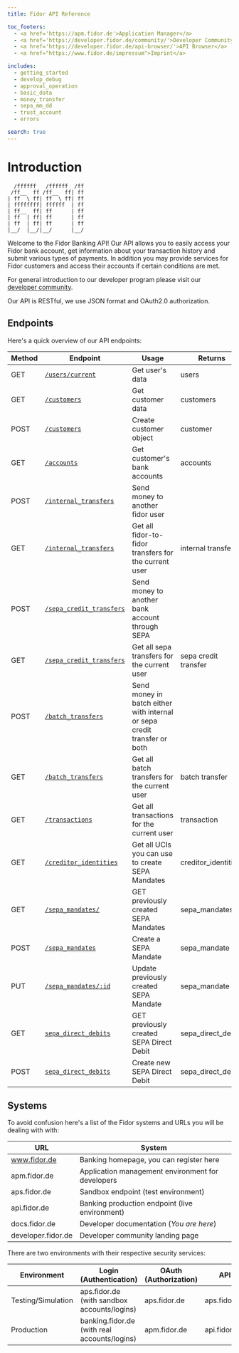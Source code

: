 ```yaml
---
title: Fidor API Reference

toc_footers:
  - <a href='https://apm.fidor.de'>Application Manager</a>
  - <a href='https://developer.fidor.de/community/'>Developer Community</a>
  - <a href='https://developer.fidor.de/api-browser/'>API Browser</a>
  - <a href="https://www.fidor.de/impressum">Imprint</a>

includes:
  - getting_started
  - develop_debug
  - approval_operation
  - basic_data
  - money_transfer
  - sepa_mm_dd
  - trust_account
  - errors

search: true
---
```


# Introduction
```
  /ffffff   /ffffff  /ff
 /ff__  ff /ff__  ff| ff
| ff  \ ff| ff  \ ff| ff
| ffffffff| ffffff  | ff
| ff__  ff| ff      | ff
| ff  | ff| ff      | ff
| ff  | ff| ff      | ff
|__/  |__/|__/      |__/
```
Welcome to the Fidor Banking API! Our API allows you to easily access your Fidor bank account, get information about your transaction history and submit various types of payments. In addition you may provide services for Fidor customers and access their accounts if certain conditions are met.

For general introduction to our developer program please visit our [developer community](https://developer.fidor.de/).

Our API is RESTful, we use JSON format and OAuth2.0 authorization.

## Endpoints
Here's a quick overview of our API endpoints:

Method | Endpoint | Usage | Returns
--------- | ----------- | --------- | -----------
GET | [`/users/current`](#users) | Get user's data | users
GET | [`/customers`](#customers) | Get customer data | customers
POST | [`/customers`](#create-a-customer) | Create customer object | customer
GET | [`/accounts`](#accounts) | Get customer's bank accounts | accounts
POST | [`/internal_transfers`](#internal-transfer---fidor-to-fidor) | Send money to another fidor user |
GET | [`/internal_transfers`](#internal-transfer---fidor-to-fidor) | Get all fidor-to-fidor transfers for the current user | internal transfer
POST | [`/sepa_credit_transfers`](#sepa-credit-transfer) | Send money to another bank account through SEPA |
GET | [`/sepa_credit_transfers`](#sepa-credit-transfer) | Get all sepa transfers for the current user | sepa credit  transfer
POST | [`/batch_transfers`](#batch-transfer) | Send money in batch either with internal or sepa credit transfer or both |
GET | [`/batch_transfers`](#batch-transfer) | Get all batch transfers for the current user | batch transfer
GET | [`/transactions`](#transactions) | Get all transactions for the current user | transaction
GET | [`/creditor_identities`](#creditor-identifiers) | Get all UCIs you can use to create SEPA Mandates | creditor_identities
GET | [`/sepa_mandates/`](#creating-sepa-mandate) | GET previously created SEPA Mandates | sepa_mandates
POST | [`/sepa_mandates`](#creating-sepa-mandate) | Create a SEPA Mandate | sepa_mandate
PUT | [`/sepa_mandates/:id`](#creating-sepa-mandate) | Update previously created SEPA Mandate | sepa_mandate
GET | [`sepa_direct_debits`](#creating-sepa-direct-debit) | GET previously created SEPA Direct Debit | sepa_direct_debits
POST | [`sepa_direct_debits`](#creating-sepa-direct-debit) | Create new SEPA Direct Debit | sepa_direct_debit


## Systems
To avoid confusion here's a list of the Fidor systems and URLs you will be dealing with with:

URL | System
----- | -----
www.fidor.de | Banking homepage, you can register here
apm.fidor.de | Application management environment for developers
aps.fidor.de | Sandbox endpoint (test environment)
api.fidor.de | Banking production  endpoint (live environment)
docs.fidor.de | Developer documentation (*You are here*)
developer.fidor.de | Developer community landing page

There are two environments with their respective security services:

Environment | Login (Authentication) | OAuth (Authorization) | API
----- | ----- | ----- | -----
Testing/Simulation | aps.fidor.de (with sandbox accounts/logins)| aps.fidor.de | aps.fidor.de
Production | banking.fidor.de (with real accounts/logins) | apm.fidor.de | api.fidor.de
